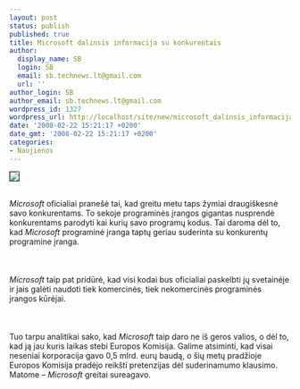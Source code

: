 ```yaml
---
layout: post
status: publish
published: true
title: Microsoft dalinsis informacija su konkurentais
author:
  display_name: SB
  login: SB
  email: sb.technews.lt@gmail.com
  url: ''
author_login: SB
author_email: sb.technews.lt@gmail.com
wordpress_id: 1327
wordpress_url: http://localhost/site/new/microsoft_dalinsis_informacija_su_konkurentais/
date: '2008-02-22 15:21:17 +0200'
date_gmt: '2008-02-22 15:21:17 +0200'
categories:
- Naujienos
---
```

<div class="imgright"><img src="http://tbn0.google.com/images?q=tbn:PYLI-TPuJWDi9M:http://www.philoking.com/wp-content/uploads/2007/12/microsoft-logo-large.jpg" border="1"></div>
<p><br><i>Microsoft</i> oficialiai pranešė tai, kad greitu metu taps žymiai draugiškesnė savo konkurentams. To sekoje programinės įrangos gigantas nusprendė konkurentams parodyti kai kurių savo programų kodus. Tai daroma dėl to, kad <i>Microsoft</i> programinė įranga taptų geriau suderinta su konkurentų programine įranga.<br />
<br><br />
<br><i>Microsoft</i> taip pat pridūrė, kad visi kodai bus oficialiai paskelbti jų svetainėje ir jais galėti naudoti tiek komercinės, tiek nekomercinės programinės įrangos kūrėjai.<br />
<br><br />
<br>Tuo tarpu analitikai sako, kad <i>Microsoft</i> taip daro ne iš geros valios, o dėl to, kad ją jau kuris laikas stebi Europos Komisija. Galime atsiminti, kad visai neseniai korporacija gavo 0,5 mlrd. eurų baudą, o šių metų pradžioje Europos Komisija pradėjo reikšti pretenzijas dėl suderinamumo klausimo. Matome – <i>Microsoft</i> greitai sureagavo.<br />
<br></p>
